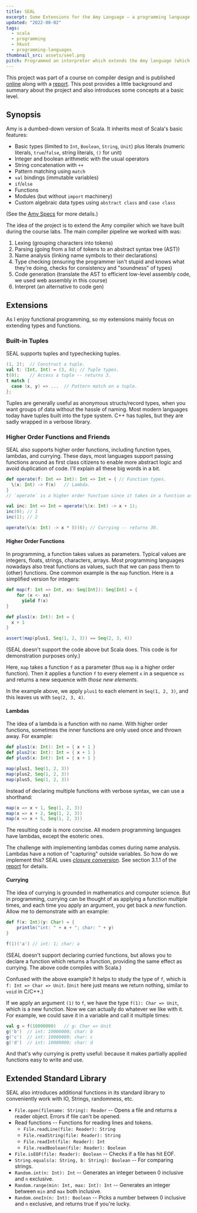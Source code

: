 ```yaml
---
title: SEAL
excerpt: Some Extensions for the Amy Language – a programming language project made with Scala.
updated: "2022-08-02"
tags:
  - scala 
  - programming
  - hkust
  - programming-languages
thumbnail_src: assets/seel.png
pitch: Programmed an interpreter which extends the Amy language (which itself is a subset of Scala) with tuples and higher order functions (including lambdas and currying).
---
```


This project was part of a course on compiler design and is published [online](https://github.com/TrebledJ/seal) along with a [report][report]. This post provides a little background and summary about the project and also introduces some concepts at a basic level.

## Synopsis
Amy is a dumbed-down version of Scala. It inherits most of Scala's basic features:

* Basic types (limited to `Int`, `Boolean`, `String`, `Unit`) plus literals (numeric literals, `true`/`false`, string literals, `()` for unit)
* Integer and boolean arithmetic with the usual operators
* String concatenation with `++`
* Pattern matching using `match`
* `val` bindings (immutable variables)
* `if`/`else`
* Functions
* Modules (but without `import` machinery)
* Custom algebraic data types using `abstract class` and `case class`

(See the [Amy Specs](https://github.com/TrebledJ/seal/blob/master/amy-specs.pdf) for more details.)

The idea of the project is to extend the Amy compiler which we have built during the course labs. The main compiler pipeline we worked with was:

1. Lexing (grouping characters into tokens)
2. Parsing (going from a list of tokens to an abstract syntax tree (AST))
3. Name analysis (linking name symbols to their declarations)
4. Type checking (ensuring the programmer isn't stupid and knows what they're doing, checks for consistency and "soundness" of types)
5. Code generation (translate the AST to efficient low-level assembly code, we used web assembly in this course)
6. Interpret (an alternative to code gen)

## Extensions

As I enjoy functional programming, so my extensions mainly focus on extending types and functions.

### Built-in Tuples
SEAL supports tuples and typechecking tuples.

```scala
(1, 2);  // Construct a tuple.
val t: (Int, Int) = (3, 4); // Tuple types.
t(0);    // Access a tuple -- returns 3.
t match {
  case (x, y) => ...  // Pattern match on a tuple.
};
```

Tuples are generally useful as anonymous structs/record types, when you want groups of data without the hassle of naming. Most modern languages today have tuples built into the type system. C++ has tuples, but they are sadly wrapped in a verbose library.

### Higher Order Functions and Friends
SEAL also supports higher order functions, including function types, lambdas, and currying. These days, most languages support passing functions around as first class citizens to enable more abstract logic and avoid duplication of code. I'll explain all these big words in a bit.

```scala
def operate(f: Int => Int): Int => Int = { // Function types.
  \(x: Int) -> f(x)   // Lambda.
}
// `operate` is a higher order function since it takes in a function as parameter.

val inc: Int => Int = operate(\(x: Int) -> x + 1);
inc(0); // 1
inc(1); // 2

operate(\(x: Int) -> x * 5)(6); // Currying -- returns 30.
```

#### Higher Order Functions
In programming, a function takes values as parameters. Typical values are integers, floats, strings, characters, arrays. Most programming languages nowadays also treat functions as values, such that we can pass them to (other) functions. One common example is the `map` function. Here is a simplified version for integers:

```scala
def map(f: Int => Int, xs: Seq[Int]): Seq[Int] = {
    for (x <- xs)
      yield f(x)
}

def plus1(x: Int): Int = {
  x + 1
}

assert(map(plus1, Seq(1, 2, 3)) == Seq(2, 3, 4))
```
(SEAL doesn't support the code above but Scala does. This code is for demonstration purposes only.)

Here, `map` takes a function `f` as a parameter (thus `map` is a higher order function). Then it applies a function `f` to every element `x` in a sequence `xs` and returns a new sequence with *those new elements*.

In the example above, we apply `plus1` to each element in `Seq(1, 2, 3)`, and this leaves us with `Seq(2, 3, 4)`.

#### Lambdas
The idea of a lambda is a function with no name. With higher order functions, sometimes the inner functions are only used once and thrown away. For example:

```scala
def plus1(x: Int): Int = { x + 1 }
def plus2(x: Int): Int = { x + 1 }
def plus5(x: Int): Int = { x + 1 }

map(plus1, Seq(1, 2, 3))
map(plus2, Seq(1, 2, 3))
map(plus5, Seq(1, 2, 3))
```

Instead of declaring multiple functions with verbose syntax, we can use a shorthand:

```scala
map(x => x + 1, Seq(1, 2, 3))
map(x => x + 2, Seq(1, 2, 3))
map(x => x + 5, Seq(1, 2, 3))
```

The resulting code is more concise. All modern programming languages have lambdas, except the esoteric ones.

The challenge with implementing lambdas comes during name analysis. Lambdas have a notion of "capturing" outside variables. So how do we implement this? SEAL uses [*closure conversion*][closure-conversion]. See section 3.1.1 of the [report][report] for details.

#### Currying
The idea of currying is grounded in mathematics and computer science. But in programming, currying can be thought of as applying a function multiple times, and each time you apply an argument, you get back a *new* function. Allow me to demonstrate with an example:

```scala
def f(x: Int)(y: Char) = {
    println("int: " + x + "; char: " + y)
}

f(1)('a') // int: 1; char: a
```

(SEAL doesn't support declaring curried functions, but allows you to declare a function which returns a function, providing the same effect as currying. The above code compiles with Scala.)

Confused with the above example? It helps to study the type of `f`, which is `f: Int => Char => Unit`. (`Unit` here just means we return nothing, similar to `void` in C/C++.)

If we apply an argument `(1)` to `f`, we have the type `f(1): Char => Unit`, which is a new function. Now we can actually do whatever we like with it. For example, we could save it in a variable and call it multiple times:

```scala
val g = f(10000000)   // g: Char => Unit
g('b')  // int: 10000000; char: b
g('c')  // int: 10000000; char: c
g('d')  // int: 10000000; char: d
```

And that's why currying is pretty useful: because it makes partially applied functions easy to write and use.

## Extended Standard Library

SEAL also introduces additional functions in its standard library to conveniently work with IO, Strings, randomness, etc.

* `File.open(filename: String): Reader` -- Opens a file and returns a reader object. Errors if file can't be opened.
* Read functions -- Functions for reading lines and tokens.
  * `File.readLine(file: Reader): String`
  * `File.readString(file: Reader): String`
  * `File.readInt(file: Reader): Int`
  * `File.readBoolean(file: Reader): Boolean`
* `File.isEOF(file: Reader): Boolean` -- Checks if a file has hit EOF.
* `String.equals(a: String, b: String): Boolean` -- For comparing strings.
* `Random.int(n: Int): Int` -- Generates an integer between 0 inclusive and `n` exclusive.
* `Random.range(min: Int, max: Int): Int` -- Generates an integer between `min` and `max` both inclusive.
* `Random.oneIn(n: Int): Boolean` -- Picks a number between 0 inclusive and `n` exclusive, and returns true if you're lucky.

[report]: https://github.com/TrebledJ/seal/blob/master/report/report.pdf
[closure-conversion]: https://matt.might.net/articles/closure-conversion/